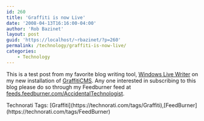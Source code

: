 ```yaml
---
id: 260
title: 'Graffiti is now Live'
date: '2008-04-13T16:16:00-04:00'
author: 'Rob Bazinet'
layout: post
guid: 'https://localhost/~rbazinet/?p=260'
permalink: /technology/graffiti-is-now-live/
categories:
    - Technology
---
```


This is a test post from my favorite blog writing tool, [Windows Live Writer](https://windowslivewriter.spaces.live.com/) on my new installation of [GraffitiCMS](https://www.graffiticms.com). Any one interested in subscribing to this blog please do so through my Feedburner feed at [feeds.feedburner.com/AccidentalTechnologist](https://feeds.feedburner.com/AccidentalTechnologist).

<div class="wlWriterSmartContent" id="scid:0767317B-992E-4b12-91E0-4F059A8CECA8:bf98cc42-818b-4af8-b288-b42905ea674e" style="margin: 0px; padding: 0px; display: inline;">Technorati Tags: [Graffiti](https://technorati.com/tags/Graffiti),[FeedBurner](https://technorati.com/tags/FeedBurner)</div>